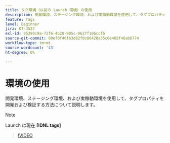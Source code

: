 ```yaml
---
title: タグ環境（以前の Launch 環境）の使用
description: 開発環境、ステージング環境、および実稼動環境を使用して、タグプロパティを開発および検証する方法について説明します。
feature: Tags
level: Beginner
jira: KT-3527
exl-id: 95399c9a-72f6-4b20-905c-0627f106ccfb
source-git-commit: 00ef0f40fb3d82f0c06428a35c0e402f46ab6774
workflow-type: tm+mt
source-wordcount: '43'
ht-degree: 0%

---
```


# 環境の使用

開発環境、ステージング環境、および実稼動環境を使用して、タグプロパティを開発および検証する方法について説明します。

>[!NOTE]
>
> Launch は現在 **[!DNL tags]**

>[!VIDEO](https://video.tv.adobe.com/v/28729/?learn=on)
